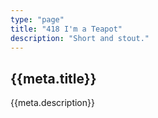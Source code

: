 ```yaml
---
type: "page"
title: "418 I'm a Teapot"
description: "Short and stout."
---
```


## {{meta.title}}

{{meta.description}}
